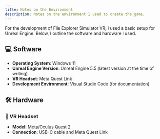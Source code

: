 ```yaml
---
title: Notes on the Environment
description: Notes on the environment I used to create the game.
---
```


For the development of File Explorer Simulator VR, I used a basic setup for Unreal Engine. Below, I outline the software and hardware I used.

## 💻 Software

- **Operating System**: Windows 11
- **Unreal Engine Version**: Unreal Engine 5.5 (latest version at the time of writing)
- **VR Headset**: Meta Quest Link
- **Development Environment**: Visual Studio Code (for documentation)

## 🛠️ Hardware

### 🥽 VR Headset

- **Model**: Meta/Oculus Quest 2
- **Connection**: USB-C cable and Meta Quest Link

<!-- ### 🖥️ My Computer's Components

- **CPU**: AMD Ryzen 9 9900X
- **GPU**: AMD Radeon RX 9070 XT
- **RAM**: 32 GB DDR5, 6000 MHz CL30
- **Storage**: 1 TB NVMe SSD (for OS and Unreal Engine) + 1 TB SATA SSD (for projects and assets)
- **Motherboard**: MSI X670 Gaming Plus WiFi
- **Power Supply**: Corsair RM850x (2024) 850W 80+ Gold
- **Cooling**: Thermalright Peerless Assassin 120 SE
- **Case**: Corsair Frame 4000D -->
